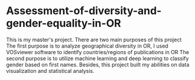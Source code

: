 # Assessment-of-diversity-and-gender-equality-in-OR
This is my master's project.
There are two main purposes of this project
The first purpose is to analyze geographical diversity in OR, I used VOSviewer software to identify countries/regions of publications in OR
The second purpose is to utilize machine learning and deep learning to classify gender based on first names. 
Besides, this project built my abilities on data visualization and statistical analysis. 
